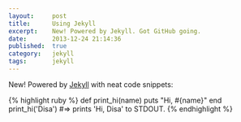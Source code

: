 ```yaml
---
layout:     post
title:      Using Jekyll
excerpt:    New! Powered by Jekyll. Got GitHub going.
date:       2013-12-24 21:14:36
published:  true
category:   jekyll
tags:       jekyll
---
```


New! Powered by [Jekyll][jekyll] with neat code snippets:

{% highlight ruby %}
def print_hi(name)
  puts "Hi, #{name}"
end
print_hi('Disa')
#=> prints 'Hi, Disa' to STDOUT.
{% endhighlight %}

[jekyll]: http://jekyllrb.com
